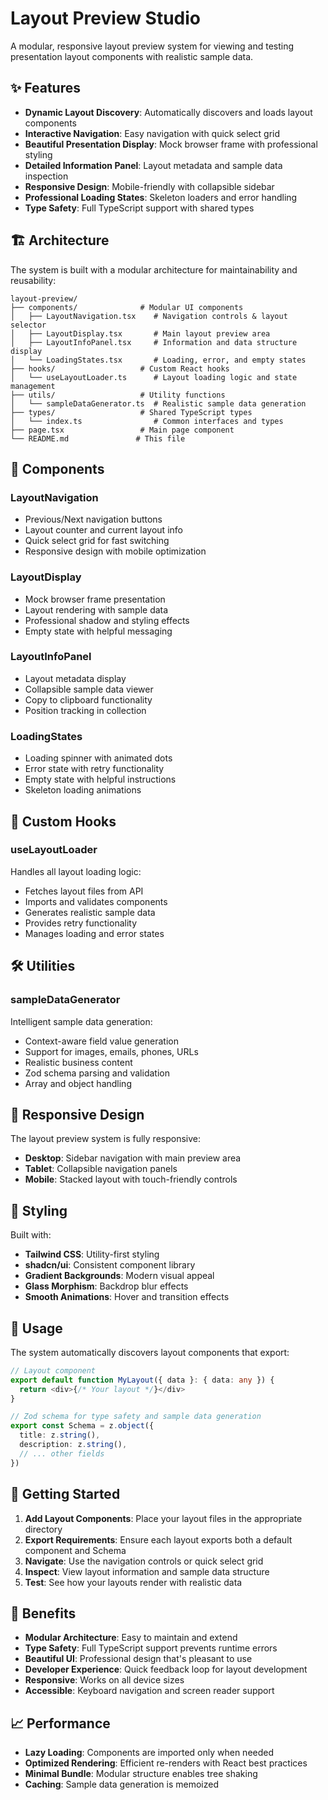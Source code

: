 # Layout Preview Studio

A modular, responsive layout preview system for viewing and testing presentation layout components with realistic sample data.

## ✨ Features

- **Dynamic Layout Discovery**: Automatically discovers and loads layout components
- **Interactive Navigation**: Easy navigation with quick select grid
- **Beautiful Presentation Display**: Mock browser frame with professional styling
- **Detailed Information Panel**: Layout metadata and sample data inspection
- **Responsive Design**: Mobile-friendly with collapsible sidebar
- **Professional Loading States**: Skeleton loaders and error handling
- **Type Safety**: Full TypeScript support with shared types

## 🏗️ Architecture

The system is built with a modular architecture for maintainability and reusability:

```
layout-preview/
├── components/              # Modular UI components
│   ├── LayoutNavigation.tsx    # Navigation controls & layout selector
│   ├── LayoutDisplay.tsx       # Main layout preview area
│   ├── LayoutInfoPanel.tsx     # Information and data structure display
│   └── LoadingStates.tsx       # Loading, error, and empty states
├── hooks/                   # Custom React hooks
│   └── useLayoutLoader.ts      # Layout loading logic and state management
├── utils/                   # Utility functions
│   └── sampleDataGenerator.ts  # Realistic sample data generation
├── types/                   # Shared TypeScript types
│   └── index.ts                # Common interfaces and types
├── page.tsx                 # Main page component
└── README.md               # This file
```

## 🧩 Components

### LayoutNavigation
- Previous/Next navigation buttons
- Layout counter and current layout info
- Quick select grid for fast switching
- Responsive design with mobile optimization

### LayoutDisplay
- Mock browser frame presentation
- Layout rendering with sample data
- Professional shadow and styling effects
- Empty state with helpful messaging

### LayoutInfoPanel
- Layout metadata display
- Collapsible sample data viewer
- Copy to clipboard functionality
- Position tracking in collection

### LoadingStates
- Loading spinner with animated dots
- Error state with retry functionality
- Empty state with helpful instructions
- Skeleton loading animations

## 🎯 Custom Hooks

### useLayoutLoader
Handles all layout loading logic:
- Fetches layout files from API
- Imports and validates components
- Generates realistic sample data
- Provides retry functionality
- Manages loading and error states

## 🛠️ Utilities

### sampleDataGenerator
Intelligent sample data generation:
- Context-aware field value generation
- Support for images, emails, phones, URLs
- Realistic business content
- Zod schema parsing and validation
- Array and object handling

## 📱 Responsive Design

The layout preview system is fully responsive:
- **Desktop**: Sidebar navigation with main preview area
- **Tablet**: Collapsible navigation panels
- **Mobile**: Stacked layout with touch-friendly controls

## 🎨 Styling

Built with:
- **Tailwind CSS**: Utility-first styling
- **shadcn/ui**: Consistent component library
- **Gradient Backgrounds**: Modern visual appeal
- **Glass Morphism**: Backdrop blur effects
- **Smooth Animations**: Hover and transition effects

## 🔧 Usage

The system automatically discovers layout components that export:
```typescript
// Layout component
export default function MyLayout({ data }: { data: any }) {
  return <div>{/* Your layout */}</div>
}

// Zod schema for type safety and sample data generation
export const Schema = z.object({
  title: z.string(),
  description: z.string(),
  // ... other fields
})
```

## 🚀 Getting Started

1. **Add Layout Components**: Place your layout files in the appropriate directory
2. **Export Requirements**: Ensure each layout exports both a default component and Schema
3. **Navigate**: Use the navigation controls or quick select grid
4. **Inspect**: View layout information and sample data structure
5. **Test**: See how your layouts render with realistic data

## 🎯 Benefits

- **Modular Architecture**: Easy to maintain and extend
- **Type Safety**: Full TypeScript support prevents runtime errors
- **Beautiful UI**: Professional design that's pleasant to use
- **Developer Experience**: Quick feedback loop for layout development
- **Responsive**: Works on all device sizes
- **Accessible**: Keyboard navigation and screen reader support

## 📈 Performance

- **Lazy Loading**: Components are imported only when needed
- **Optimized Rendering**: Efficient re-renders with React best practices
- **Minimal Bundle**: Modular structure enables tree shaking
- **Caching**: Sample data generation is memoized 